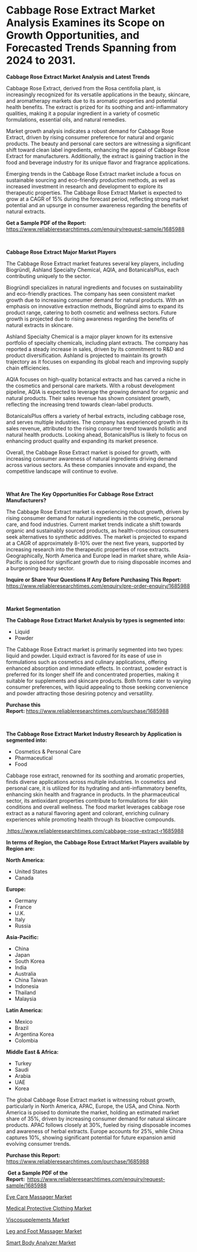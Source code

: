 <p><h1>Cabbage Rose Extract Market Analysis Examines its Scope on Growth Opportunities, and Forecasted Trends Spanning from 2024 to 2031.</h1></p><p><strong>Cabbage Rose Extract Market Analysis and Latest Trends</strong></p>
<p><p>Cabbage Rose Extract, derived from the Rosa centifolia plant, is increasingly recognized for its versatile applications in the beauty, skincare, and aromatherapy markets due to its aromatic properties and potential health benefits. The extract is prized for its soothing and anti-inflammatory qualities, making it a popular ingredient in a variety of cosmetic formulations, essential oils, and natural remedies.</p><p>Market growth analysis indicates a robust demand for Cabbage Rose Extract, driven by rising consumer preference for natural and organic products. The beauty and personal care sectors are witnessing a significant shift toward clean label ingredients, enhancing the appeal of Cabbage Rose Extract for manufacturers. Additionally, the extract is gaining traction in the food and beverage industry for its unique flavor and fragrance applications.</p><p>Emerging trends in the Cabbage Rose Extract market include a focus on sustainable sourcing and eco-friendly production methods, as well as increased investment in research and development to explore its therapeutic properties. The Cabbage Rose Extract Market is expected to grow at a CAGR of 15% during the forecast period, reflecting strong market potential and an upsurge in consumer awareness regarding the benefits of natural extracts.</p></p>
<p><strong>Get a Sample PDF of the Report:&nbsp;</strong> <a href="https://www.reliableresearchtimes.com/enquiry/request-sample/1685988?utm_campaign=1558&utm_medium=2&utm_source=Github&utm_content=ia&utm_term=17122024&utm_id=cabbage-rose-extract">https://www.reliableresearchtimes.com/enquiry/request-sample/1685988</a></p>
<p>&nbsp;</p>
<p><strong>Cabbage Rose Extract Major Market Players</strong></p>
<p><p>The Cabbage Rose Extract market features several key players, including Biogründl, Ashland Specialty Chemical, AQIA, and BotanicalsPlus, each contributing uniquely to the sector.</p><p>Biogründl specializes in natural ingredients and focuses on sustainability and eco-friendly practices. The company has seen consistent market growth due to increasing consumer demand for natural products. With an emphasis on innovative extraction methods, Biogründl aims to expand its product range, catering to both cosmetic and wellness sectors. Future growth is projected due to rising awareness regarding the benefits of natural extracts in skincare.</p><p>Ashland Specialty Chemical is a major player known for its extensive portfolio of specialty chemicals, including plant extracts. The company has reported a steady increase in sales, driven by its commitment to R&D and product diversification. Ashland is projected to maintain its growth trajectory as it focuses on expanding its global reach and improving supply chain efficiencies.</p><p>AQIA focuses on high-quality botanical extracts and has carved a niche in the cosmetics and personal care markets. With a robust development pipeline, AQIA is expected to leverage the growing demand for organic and natural products. Their sales revenue has shown consistent growth, reflecting the increasing trend towards clean-label products.</p><p>BotanicalsPlus offers a variety of herbal extracts, including cabbage rose, and serves multiple industries. The company has experienced growth in its sales revenue, attributed to the rising consumer trend towards holistic and natural health products. Looking ahead, BotanicalsPlus is likely to focus on enhancing product quality and expanding its market presence.</p><p>Overall, the Cabbage Rose Extract market is poised for growth, with increasing consumer awareness of natural ingredients driving demand across various sectors. As these companies innovate and expand, the competitive landscape will continue to evolve.</p></p>
<p>&nbsp;</p>
<p><strong>What Are The Key Opportunities For Cabbage Rose Extract Manufacturers?</strong></p>
<p><p>The Cabbage Rose Extract market is experiencing robust growth, driven by rising consumer demand for natural ingredients in the cosmetic, personal care, and food industries. Current market trends indicate a shift towards organic and sustainably sourced products, as health-conscious consumers seek alternatives to synthetic additives. The market is projected to expand at a CAGR of approximately 8-10% over the next five years, supported by increasing research into the therapeutic properties of rose extracts. Geographically, North America and Europe lead in market share, while Asia-Pacific is poised for significant growth due to rising disposable incomes and a burgeoning beauty sector.</p></p>
<p><strong>Inquire or Share Your Questions If Any Before Purchasing This Report:</strong> <a href="https://www.reliableresearchtimes.com/enquiry/pre-order-enquiry/1685988?utm_campaign=1558&utm_medium=2&utm_source=Github&utm_content=ia&utm_term=17122024&utm_id=cabbage-rose-extract">https://www.reliableresearchtimes.com/enquiry/pre-order-enquiry/1685988</a></p>
<p>&nbsp;</p>
<p><strong>Market Segmentation</strong></p>
<p><strong>The Cabbage Rose Extract Market Analysis by types is segmented into:</strong></p>
<p><ul><li>Liquid</li><li>Powder</li></ul></p>
<p><p>The Cabbage Rose Extract market is primarily segmented into two types: liquid and powder. Liquid extract is favored for its ease of use in formulations such as cosmetics and culinary applications, offering enhanced absorption and immediate effects. In contrast, powder extract is preferred for its longer shelf life and concentrated properties, making it suitable for supplements and skincare products. Both forms cater to varying consumer preferences, with liquid appealing to those seeking convenience and powder attracting those desiring potency and versatility.</p></p>
<p><strong>Purchase this Report:&nbsp;</strong><a href="https://www.reliableresearchtimes.com/purchase/1685988?utm_campaign=1558&utm_medium=2&utm_source=Github&utm_content=ia&utm_term=17122024&utm_id=cabbage-rose-extract">https://www.reliableresearchtimes.com/purchase/1685988</a></p>
<p>&nbsp;</p>
<p><strong>The Cabbage Rose Extract Market Industry Research by Application is segmented into:</strong></p>
<p><ul><li>Cosmetics & Personal Care</li><li>Pharmaceutical</li><li>Food</li></ul></p>
<p><p>Cabbage rose extract, renowned for its soothing and aromatic properties, finds diverse applications across multiple industries. In cosmetics and personal care, it is utilized for its hydrating and anti-inflammatory benefits, enhancing skin health and fragrance in products. In the pharmaceutical sector, its antioxidant properties contribute to formulations for skin conditions and overall wellness. The food market leverages cabbage rose extract as a natural flavoring agent and colorant, enriching culinary experiences while promoting health through its bioactive compounds.</p></p>
<p><a href="https://www.reliableresearchtimes.com/cabbage-rose-extract-r1685988?utm_campaign=1558&utm_medium=2&utm_source=Github&utm_content=ia&utm_term=17122024&utm_id=cabbage-rose-extract">&nbsp;https://www.reliableresearchtimes.com/cabbage-rose-extract-r1685988</a></p>
<p><strong>In terms of Region, the Cabbage Rose Extract Market Players available by Region are:</strong></p>
<p>
    <p> <strong> North America: </strong>
        <ul>
            <li>United States</li>
            <li>Canada</li>
        </ul>
        </p> 
    <p> <strong> Europe: </strong>
        <ul>
            <li>Germany</li>
            <li>France</li>
            <li>U.K.</li>
            <li>Italy</li>
            <li>Russia</li>
        </ul>
        </p> 
    <p> <strong> Asia-Pacific: </strong>
        <ul>
            <li>China</li>
            <li>Japan</li>
            <li>South Korea</li>
            <li>India</li>
            <li>Australia</li>
            <li>China Taiwan</li>
            <li>Indonesia</li>
            <li>Thailand</li>
            <li>Malaysia</li>
        </ul>
        </p> 
    <p> <strong> Latin America: </strong>
        <ul>
            <li>Mexico</li>
            <li>Brazil</li>
            <li>Argentina Korea</li>
            <li>Colombia</li>
        </ul>
        </p> 
    <p> <strong> Middle East & Africa: </strong>
        <ul>
            <li>Turkey</li>
            <li>Saudi</li>
            <li>Arabia</li>
            <li>UAE</li>
            <li>Korea</li>
        </ul>
    </p>
    </p>
<p><p>The global Cabbage Rose Extract market is witnessing robust growth, particularly in North America, APAC, Europe, the USA, and China. North America is poised to dominate the market, holding an estimated market share of 35%, driven by increasing consumer demand for natural skincare products. APAC follows closely at 30%, fueled by rising disposable incomes and awareness of herbal extracts. Europe accounts for 25%, while China captures 10%, showing significant potential for future expansion amid evolving consumer trends.</p></p>
<p><strong>Purchase this Report: </strong><a href="https://www.reliableresearchtimes.com/purchase/1685988?utm_campaign=1558&utm_medium=2&utm_source=Github&utm_content=ia&utm_term=17122024&utm_id=cabbage-rose-extract">https://www.reliableresearchtimes.com/purchase/1685988</a></p>
<p>&nbsp;<strong>Get a Sample PDF of the Report:&nbsp;&nbsp;</strong><a href="https://www.reliableresearchtimes.com/enquiry/request-sample/1685988?utm_campaign=1558&utm_medium=2&utm_source=Github&utm_content=ia&utm_term=17122024&utm_id=cabbage-rose-extract">https://www.reliableresearchtimes.com/enquiry/request-sample/1685988</a></p>
<p><strong></strong></p>
<p><p><a href="https://www.linkedin.com/pulse/eye-care-massager-market-growth-challenges-projections-127-4fv3f?utm_campaign=1558&utm_medium=2&utm_source=Github&utm_content=ia&utm_term=17122024&utm_id=cabbage-rose-extract">Eye Care Massager Market</a></p><p><a href="https://www.linkedin.com/pulse/medical-protective-clothing-market-size-analysis-2024-2031-98ide?utm_campaign=1558&utm_medium=2&utm_source=Github&utm_content=ia&utm_term=17122024&utm_id=cabbage-rose-extract">Medical Protective Clothing Market</a></p><p><a href="https://www.linkedin.com/pulse/viscosupplements-market-analysis-witch-focus-key-drivers-obstacles-8nble?utm_campaign=1558&utm_medium=2&utm_source=Github&utm_content=ia&utm_term=17122024&utm_id=cabbage-rose-extract">Viscosupplements Market</a></p><p><a href="https://www.linkedin.com/pulse/leg-foot-massager-market-outlook-report-insights-growth-opportunities-4m5bf?utm_campaign=1558&utm_medium=2&utm_source=Github&utm_content=ia&utm_term=17122024&utm_id=cabbage-rose-extract">Leg and Foot Massager Market</a></p><p><a href="https://www.linkedin.com/pulse/booming-smart-body-analyzer-market-sector-analysis-growth-6byqf?utm_campaign=1558&utm_medium=2&utm_source=Github&utm_content=ia&utm_term=17122024&utm_id=cabbage-rose-extract">Smart Body Analyzer Market</a></p></p>
